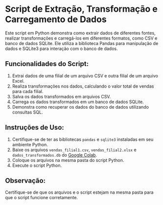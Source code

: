 # Script de Extração, Transformação e Carregamento de Dados

Este script em Python demonstra como extrair dados de diferentes fontes, realizar transformações e carregá-los em diferentes formatos, como CSV e banco de dados SQLite. Ele utiliza a biblioteca Pandas para manipulação de dados e SQLite3 para interação com o banco de dados.

## Funcionalidades do Script:

1. Extrai dados de uma filial de um arquivo CSV e outra filial de um arquivo Excel.
2. Realiza transformações nos dados, calculando o valor total de vendas para cada filial.
3. Salva os dados transformados em arquivos CSV.
4. Carrega os dados transformados em um banco de dados SQLite.
5. Demonstra como recuperar os dados do banco de dados utilizando consultas SQL.

## Instruções de Uso:

1. Certifique-se de ter as bibliotecas `pandas` e `sqlite3` instaladas em seu ambiente Python.
2. Baixe os arquivos `vendas_filial1.csv`, `vendas_filial2.xlsx` e `dados_transformados.db` do [Google Colab](https://colab.research.google.com/drive/1naqb9D568Xmv41eLK0Yq_OqT-8dIl-QD?usp=sharing).
3. Coloque os arquivos na mesma pasta do script Python.
4. Execute o script Python.

## Observação:

Certifique-se de que os arquivos e o script estejam na mesma pasta para que o script funcione corretamente.


